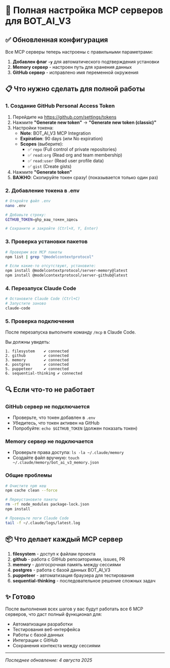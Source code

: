 # 🚀 Полная настройка MCP серверов для BOT_AI_V3

## ✅ Обновленная конфигурация

Все MCP серверы теперь настроены с правильными параметрами:

1. **Добавлен флаг `-y`** для автоматического подтверждения установки
2. **Memory сервер** - настроен путь для хранения данных
3. **GitHub сервер** - исправлено имя переменной окружения

## 📋 Что нужно сделать для полной работы

### 1. Создание GitHub Personal Access Token

1. Перейдите на <https://github.com/settings/tokens>
2. Нажмите **"Generate new token"** → **"Generate new token (classic)"**
3. Настройки токена:
   - **Note**: BOT_AI_V3 MCP Integration
   - **Expiration**: 90 days (или No expiration)
   - **Scopes** (выберите):
     - ✅ `repo` (Full control of private repositories)
     - ✅ `read:org` (Read org and team membership)
     - ✅ `read:user` (Read user profile data)
     - ✅ `gist` (Create gists)
4. Нажмите **"Generate token"**
5. **ВАЖНО**: Скопируйте токен сразу! (показывается только один раз)

### 2. Добавление токена в .env

```bash
# Откройте файл .env
nano .env

# Добавьте строку:
GITHUB_TOKEN=ghp_ваш_токен_здесь

# Сохраните и закройте (Ctrl+X, Y, Enter)
```

### 3. Проверка установки пакетов

```bash
# Проверим все MCP пакеты
npm list | grep "@modelcontextprotocol"

# Если какие-то отсутствуют, установите:
npm install @modelcontextprotocol/server-memory@latest
npm install @modelcontextprotocol/server-github@latest
```

### 4. Перезапуск Claude Code

```bash
# Остановите Claude Code (Ctrl+C)
# Запустите заново
claude-code
```

### 5. Проверка подключения

После перезапуска выполните команду `/mcp` в Claude Code.

Вы должны увидеть:

```
1. filesystem    ✔ connected
2. github        ✔ connected
3. memory        ✔ connected
4. postgres      ✔ connected
5. puppeteer     ✔ connected
6. sequential-thinking ✔ connected
```

## 🔍 Если что-то не работает

### GitHub сервер не подключается

- Проверьте, что токен добавлен в `.env`
- Убедитесь, что токен активен на GitHub
- Попробуйте: `echo $GITHUB_TOKEN` (должен показать токен)

### Memory сервер не подключается

- Проверьте права доступа: `ls -la ~/.claude/memory`
- Создайте файл вручную: `touch ~/.claude/memory/bot_ai_v3_memory.json`

### Общие проблемы

```bash
# Очистите npm кеш
npm cache clean --force

# Переустановите пакеты
rm -rf node_modules package-lock.json
npm install

# Проверьте логи Claude Code
tail -f ~/.claude/logs/latest.log
```

## 📦 Что делает каждый MCP сервер

1. **filesystem** - доступ к файлам проекта
2. **github** - работа с GitHub репозиториями, issues, PR
3. **memory** - долгосрочная память между сессиями
4. **postgres** - работа с базой данных BOT_AI_V3
5. **puppeteer** - автоматизация браузера для тестирования
6. **sequential-thinking** - последовательное решение сложных задач

## ✨ Готово

После выполнения всех шагов у вас будут работать все 6 MCP серверов, что даст полный функционал для:

- Автоматизации разработки
- Тестирования веб-интерфейса
- Работы с базой данных
- Интеграции с GitHub
- Сохранения контекста между сессиями

---

*Последнее обновление: 4 августа 2025*
